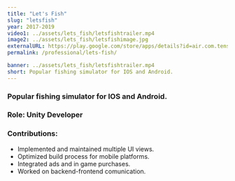 ```yaml
---
title: "Let's Fish"
slug: "letsfish"
year: 2017-2019
video1: ../assets/lets_fish/letsfishtrailer.mp4
image2: ../assets/lets_fish/letsfishimage.jpg
externalURL: https://play.google.com/store/apps/details?id=air.com.tensquaregames.letsfish&hl=en-US
permalink: /professional/lets-fish/

banner: ../assets/lets_fish/letsfishtrailer.mp4
short: Popular fishing simulator for IOS and Android.
---
```


### Popular fishing simulator for IOS and Android.

### Role: **Unity Developer**

### Contributions:
* Implemented and maintained multiple UI views.
* Optimized build process for mobile platforms.
* Integrated ads and in game purchases.
* Worked on backend-frontend comunication.